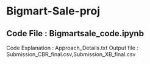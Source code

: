 # Bigmart-Sale-proj
## Code File : Bigmartsale_code.ipynb
Code Explanation : Approach_Details.txt
Output file : Submission_CBR_final.csv,Submission_XB_final.csv 



